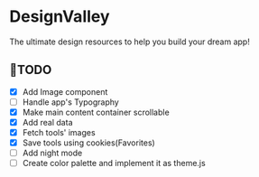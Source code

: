 # DesignValley

The ultimate design resources to help you build your dream app!

## 🚧TODO

- [x] Add Image component
- [ ] Handle app's Typography
- [x] Make main content container scrollable
- [x] Add real data
- [x] Fetch tools' images
- [x] Save tools using cookies(Favorites)
- [ ] Add night mode
- [ ] Create color palette and implement it as theme.js
